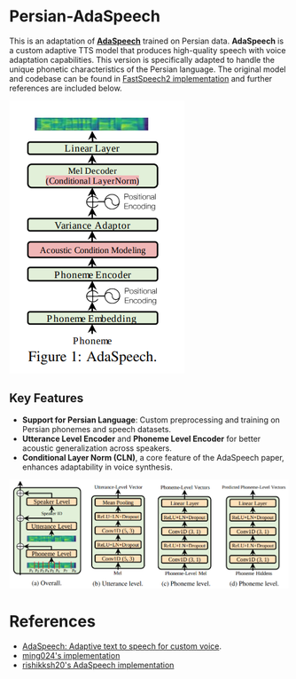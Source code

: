 # Persian-AdaSpeech

This is an adaptation of [**AdaSpeech**](https://arxiv.org/pdf/2103.00993) trained on Persian data. **AdaSpeech** is a custom adaptive TTS model that produces high-quality speech with voice adaptation capabilities. This version is specifically adapted to handle the unique phonetic characteristics of the Persian language. The original model and codebase can be found in [FastSpeech2 implementation](https://github.com/ming024/FastSpeech2) and further references are included below.

![AdaSpeech Model](./assets/model.png)

## Key Features

- **Support for Persian Language**: Custom preprocessing and training on Persian phonemes and speech datasets.
- **Utterance Level Encoder** and **Phoneme Level Encoder** for better acoustic generalization across speakers.
- **Conditional Layer Norm (CLN)**, a core feature of the AdaSpeech paper, enhances adaptability in voice synthesis.

![Acoustic Embedding](./assets/acoustic_embed.png)

# References
- [AdaSpeech: Adaptive text to speech for custom voice](https://arxiv.org/pdf/2103.00993.pdf).
- [ming024's implementation](https://github.com/ming024/FastSpeech2)
- [rishikksh20's AdaSpeech implementation](https://github.com/rishikksh20/AdaSpeech)
